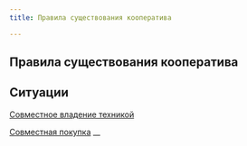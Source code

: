 ```yaml
---
title: Правила существования кооператива

---
```


## Правила существования кооператива


Ситуации
--------

[Совместное владение техникой](cases/joint-ownership.md)

[Совместная покупка](cases/joint-purchase.md)
__